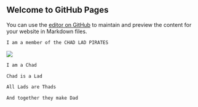 ## Welcome to GitHub Pages

You can use the [editor on GitHub](https://github.com/CaptainGazpacho/Generic_Website_From_1996/edit/main/README.md) to maintain and preview the content for your website in Markdown files.

```markdown
I am a member of the CHAD LAD PIRATES
```
![](https://i.redd.it/30njfs9li5u51.jpg)
```markdown
I am a Chad

Chad is a Lad

All Lads are Thads

And together they make Dad
```
